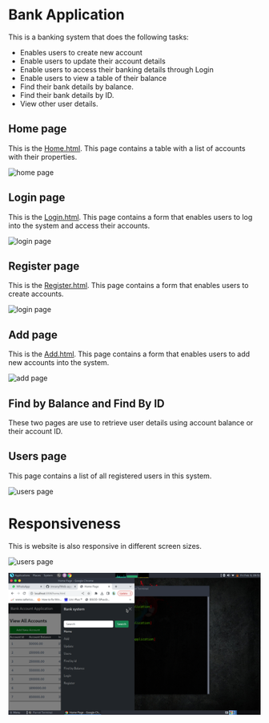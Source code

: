 # Bank Application
This is a banking system that does the following tasks:
- Enables users to create new account
- Enable users to update their account details
- Enable users to access their banking details through Login
- Enable users to view a table of their balance
- Find their bank details by balance.
- Find their bank details by ID.
- View other user details.

## Home page
This is the [Home.html](./home.html). This page contains a table with a list of accounts with their properties.

![home page](/home.png)

## Login page
This is the [Login.html](./login.html). This page contains a form that enables users to log into the system and access their accounts.

![login page](./images/login.png)

## Register page
This is the [Register.html](./register.html). This page contains a form that enables users to create accounts.

![login page](./images/register.png)

## Add page
This is the [Add.html](./newAccount.html). This page contains a form that enables users to add new accounts into the system.

![add page](./images/add.png)

## Find by Balance and Find By ID
These two pages are use to retrieve user details using account balance or their account ID.

## Users page
This page contains a list of all registered users in this system.
 
![users page](./images/users.png)

# Responsiveness
This is website is also responsive in different screen sizes.

![users page](./images/respon1.png)

![users page](./bank_application/images/respon2.png)
